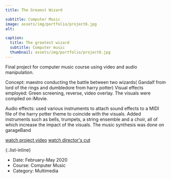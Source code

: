 ```yaml
---
title: The Greaest Wizard

subtitle: Computer Music
image: assets/img/portfolio/project6.jpg
alt: 

caption:
  title: The greatest wizard
  subtitle: Computer music
  thumbnail: assets/img/portfolio/project6.jpg
---
```

Final project for computer music course using video and audio manipulation. 

Concept: maestro conducting the battle between two wizards( Gandalf from lord of the rings and dumbledore from harry potter)
Visual effects employed: Green screening, reverse, video overlay. The visuals were compiled on iMovie.

Audio effects: used various instruments to attach sound effects to a MIDI file of the harry potter theme to coincide with the visuals. Added instruments such as bells, trumpets, a string ensemble and a choir, all of which increase the impact of the visuals. The music synthesis was done on garageBand
                
[watch project video](https://drive.google.com/file/d/1rRVFgRFgsbGHO2lApdmcKSxXgVtPTP77/view?usp=sharing) 
[watch director's cut](https://drive.google.com/file/d/1632mrTA3M6OIZFPEsys_79LQowqhcdxY/view?usp=sharing) 


{:.list-inline}
- Date: February-May 2020
- Course: Computer Music
- Category: Multimedia

